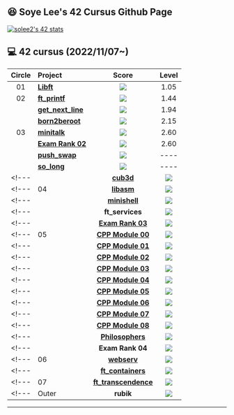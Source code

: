 ## :satisfied: Soye Lee's 42 Cursus Github Page

[![solee2's 42 stats](https://badge42.vercel.app/api/v2/clhqgt9ii001108n0xa0e285f/stats?cursusId=21&coalitionId=46)](https://github.com/JaeSeoKim/badge42)


## :computer: 42 cursus (2022/11/07~)

| Circle | Project                                                                              |                                      Score                                       |  Level   |
| :----: | :----------------------------------------------------------------------------------- | :------------------------------------------------------------------------------: | :------: |
|   01   | [**Libft**](https://github.com/supermaya45/42Cursus/tree/libft)                      | ![](https://badge42.vercel.app/api/v2/clhqgt9ii001108n0xa0e285f/project/2871413) |   1.05   |
|   02   | [**ft_printf**](https://github.com/supermaya45/42Cursus/tree/ft_printf)              | ![](https://badge42.vercel.app/api/v2/clhqgt9ii001108n0xa0e285f/project/2906486) |   1.44   |
|        | [**get_next_line**](https://github.com/supermaya45/42Cursus/tree/get_next_line)      | ![](https://badge42.vercel.app/api/v2/clhqgt9ii001108n0xa0e285f/project/2906487) |   1.94   |
|        | [**born2beroot**](https://github.com/supermaya45/42Cursus/tree/born2beroot)          | ![](https://badge42.vercel.app/api/v2/clhqgt9ii001108n0xa0e285f/project/2906488) |   2.15   |
|   03   | [**minitalk**](https://github.com/supermaya45/42Cursus/tree/minitalk)                | ![](https://badge42.vercel.app/api/v2/clhqgt9ii001108n0xa0e285f/project/2941815) |   2.60   |
|        | [**Exam Rank 02**](https://github.com/supermaya45/42Cursus/tree/exam_rank_02)        | ![](https://badge42.vercel.app/api/v2/clhqgt9ii001108n0xa0e285f/project/3081306) |   2.60   |
|        | [**push_swap**](https://github.com/supermaya45/42Cursus/tree/push_swap)              | ![](https://badge42.vercel.app/api/v2/clhqgt9ii001108n0xa0e285f/project/2934531) |   ----   |
|        | [**so_long**](https://github.com/supermaya45/42Cursus/tree/so_long)                  | ![](https://badge42.vercel.app/api/v2/clhqgt9ii001108n0xa0e285f/project/3047994) |   ----   |
<!---               |        | [**cub3d**](https://github.com/jwon42/42cursus_07_cub3d)                             | ![](https://badge42.vercel.app/api/v2/cl1n94s07000609myixypisjj/project/1901941) |   3.16   |
<!---               |   04   | [**libasm**](https://github.com/jwon42/42cursus_08_libasm)                           | ![](https://badge42.vercel.app/api/v2/cl1n94s07000609myixypisjj/project/1947519) |   3.36   |
<!---               |        | [**minishell**](https://github.com/jwon42/42cursus_09_minishell)                     | ![](https://badge42.vercel.app/api/v2/cl1n94s07000609myixypisjj/project/1947521) |   3.95   |
<!---               |        | **ft_services**                                                                      | ![](https://badge42.vercel.app/api/v2/cl1n94s07000609myixypisjj/project/1947520) |   4.06   | -->
<!---               |        | [**Exam Rank 03**](https://github.com/jwon42/42cursus_11_exam_rank_03)               | ![](https://badge42.vercel.app/api/v2/cl1n94s07000609myixypisjj/project/1947522) |   4.06   | -->
<!---               |   05   | [**CPP Module 00**](https://github.com/jwon42/42cursus_12_CPP_Module/tree/master/00) | ![](https://badge42.vercel.app/api/v2/cl1n94s07000609myixypisjj/project/2020304) |   4.06   | -->
<!---               |        | [**CPP Module 01**](https://github.com/jwon42/42cursus_12_CPP_Module/tree/master/01) | ![](https://badge42.vercel.app/api/v2/cl1n94s07000609myixypisjj/project/2062215) |   4.06   | -->
<!---               |        | [**CPP Module 02**](https://github.com/jwon42/42cursus_12_CPP_Module/tree/master/02) | ![](https://badge42.vercel.app/api/v2/cl1n94s07000609myixypisjj/project/2073551) |   4.06   | -->
<!---               |        | [**CPP Module 03**](https://github.com/jwon42/42cursus_12_CPP_Module/tree/master/03) | ![](https://badge42.vercel.app/api/v2/cl1n94s07000609myixypisjj/project/2074118) |   4.06   | -->
<!---               |        | [**CPP Module 04**](https://github.com/jwon42/42cursus_12_CPP_Module/tree/master/04) | ![](https://badge42.vercel.app/api/v2/cl1n94s07000609myixypisjj/project/2076063) |   4.06   | -->
<!---               |        | [**CPP Module 05**](https://github.com/jwon42/42cursus_12_CPP_Module/tree/master/05) | ![](https://badge42.vercel.app/api/v2/cl1n94s07000609myixypisjj/project/2078912) |   4.06   | -->
<!---               |        | [**CPP Module 06**](https://github.com/jwon42/42cursus_12_CPP_Module/tree/master/06) | ![](https://badge42.vercel.app/api/v2/cl1n94s07000609myixypisjj/project/2079338) |   4.06   | -->
<!---               |        | [**CPP Module 07**](https://github.com/jwon42/42cursus_12_CPP_Module/tree/master/07) | ![](https://badge42.vercel.app/api/v2/cl1n94s07000609myixypisjj/project/2080159) |   4.06   | -->
<!---               |        | [**CPP Module 08**](https://github.com/jwon42/42cursus_12_CPP_Module/tree/master/08) | ![](https://badge42.vercel.app/api/v2/cl1n94s07000609myixypisjj/project/2082040) |   4.80   | -->
<!---               |        | [**Philosophers**](https://github.com/jwon42/42cursus_13_Philosophers)               | ![](https://badge42.vercel.app/api/v2/cl1n94s07000609myixypisjj/project/2088630) |   5.03   | -->
<!---               |        | **Exam Rank 04**                                                                     | ![](https://badge42.vercel.app/api/v2/cl1n94s07000609myixypisjj/project/2103283) |   5.03   | -->
<!---               |   06   | [**webserv**](https://github.com/ftinx/webserv)                                      | ![](https://badge42.vercel.app/api/v2/cl1n94s07000609myixypisjj/project/2153405) |   5.82   | -->
<!---               |        | [**ft_containers**](https://github.com/jwon42/42cursus_16_ft_containers)             | ![](https://badge42.vercel.app/api/v2/cl1n94s07000609myixypisjj/project/2162513) |    -     | -->
<!---               |   07   | [**ft_transcendence**](https://github.com/transcendence42/ft_transcendence)          | ![](https://badge42.vercel.app/api/v2/cl1n94s07000609myixypisjj/project/2386505) | **9.97** | -->
<!---               | Outer  | **rubik**                                                                            | ![](https://badge42.vercel.app/api/v2/cl1n94s07000609myixypisjj/project/2420283) |          | -->

---

<!---               ## :camera: Intra Profile -->
